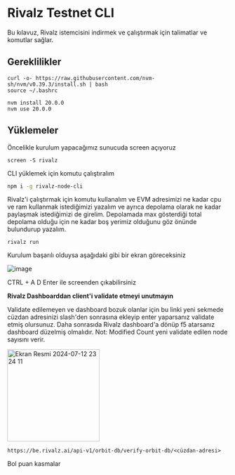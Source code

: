 # Rivalz Testnet CLI

Bu kılavuz, Rivalz istemcisini indirmek ve çalıştırmak için talimatlar ve komutlar sağlar.

## Gereklilikler

```
curl -o- https://raw.githubusercontent.com/nvm-sh/nvm/v0.39.3/install.sh | bash
source ~/.bashrc

nvm install 20.0.0
nvm use 20.0.0
```

## Yüklemeler

Öncelikle kurulum yapacağımız sunucuda screen açıyoruz
```
screen -S rivalz
```

CLI yüklemek için komutu çalıştıralım
```bash
npm i -g rivalz-node-cli
```
Rivalz'i çalıştırmak için komutu kullanalım ve EVM adresimizi ne kadar cpu ve ram kullanmak istediğimizi yazalım ve ayrıca depolama olarak ne kadar paylaşmak istediğimizi de girelim. Depolamada max gösterdiği total depolama olduğu için ne kadar boş yerimiz olduğunu göz önünde bulundurup yazalım.

```
rivalz run
```

Kurulum başarılı olduysa aşağıdaki gibi bir ekran göreceksiniz

![image](https://github.com/utkubayri/Rivalz/assets/83476028/b69b4c3a-64a8-4e02-bb9e-56a12aa07f76)

CTRL + A D Enter ile screenden çıkabilirsiniz

**Rivalz Dashboarddan client'i validate etmeyi unutmayın**

Validate edilemeyen ve dashboard bozuk olanlar için bu linki yeni sekmede cüzdan adresinizi slash'den sonrasına ekleyip enter yaparsanız validate etmiş olursunuz. Daha sonrasıda Rivalz dashboard'a dönüp f5 atarsanız dashboard düzelmiş olmalıdır. Not: Modified Count yeni validate edilen node sayısını verir.

<img width="210" alt="Ekran Resmi 2024-07-12 23 24 11" src="https://github.com/user-attachments/assets/6f6feeef-7b4b-43e4-ad0f-a1460e087d59">

```
https://be.rivalz.ai/api-v1/orbit-db/verify-orbit-db/<cüzdan-adresi>
```
Bol puan kasmalar
